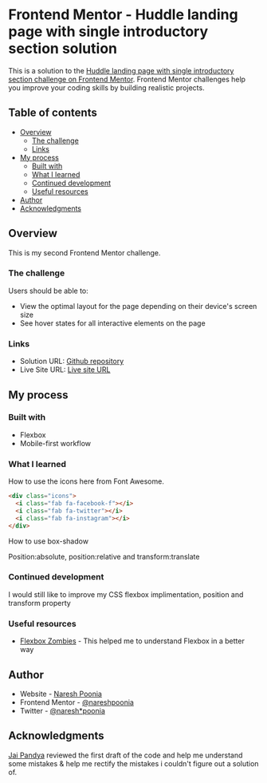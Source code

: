 # Frontend Mentor - Huddle landing page with single introductory section solution

This is a solution to the [Huddle landing page with single introductory section challenge on Frontend Mentor](https://www.frontendmentor.io/challenges/huddle-landing-page-with-a-single-introductory-section-B_2Wvxgi0). Frontend Mentor challenges help you improve your coding skills by building realistic projects.

## Table of contents

- [Overview](#overview)
  - [The challenge](#the-challenge)
  - [Links](#links)
- [My process](#my-process)
  - [Built with](#built-with)
  - [What I learned](#what-i-learned)
  - [Continued development](#continued-development)
  - [Useful resources](#useful-resources)
- [Author](#author)
- [Acknowledgments](#acknowledgments)

## Overview

This is my second Frontend Mentor challenge.

### The challenge

Users should be able to:

- View the optimal layout for the page depending on their device's screen size
- See hover states for all interactive elements on the page

### Links

- Solution URL: [Github repository](https://github.com/nareshpoonia/frontendmentor-huddle-landing-page-coding-challenge)
- Live Site URL: [Live site URL](https://nifty-jennings-ab9cf5.netlify.app/)

## My process

### Built with

- Flexbox
- Mobile-first workflow

### What I learned

How to use the icons here from Font Awesome.

```html
<div class="icons">
  <i class="fab fa-facebook-f"></i>
  <i class="fab fa-twitter"></i>
  <i class="fab fa-instagram"></i>
</div>
```

How to use box-shadow

Position:absolute, position:relative and transform:translate

### Continued development

I would still like to improve my CSS flexbox implimentation, position and transform property

### Useful resources

- [Flexbox Zombies](https://mastery.games/flexboxzombies/) - This helped me to understand Flexbox in a better way

## Author

- Website - [Naresh Poonia](https://www.nareshpoonia.com)
- Frontend Mentor - [@nareshpoonia](https://www.frontendmentor.io/profile/nareshpoonia)
- Twitter - [@naresh\*poonia](https://www.twitter.com/naresh_poonia_)

## Acknowledgments

[Jai Pandya](https://twitter.com/jaipandya) reviewed the first draft of the code and help me understand some mistakes & help me rectify the mistakes i couldn't figure out a solution of.

